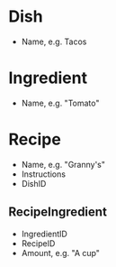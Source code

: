 # Dish

- Name, e.g. Tacos

# Ingredient

- Name, e.g. "Tomato"

# Recipe

- Name, e.g. "Granny's"
- Instructions
- DishID

## RecipeIngredient

- IngredientID
- RecipeID
- Amount, e.g. "A cup"
